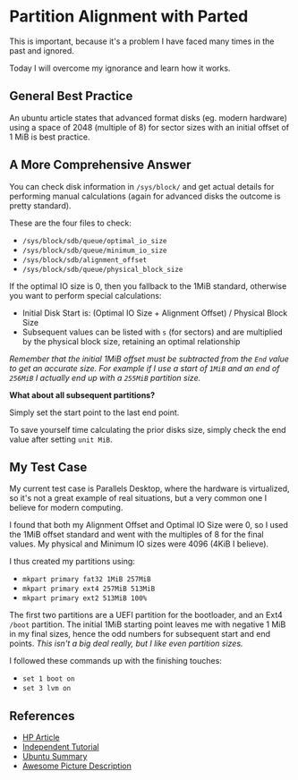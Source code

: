 
# Partition Alignment with Parted

This is important, because it's a problem I have faced many times in the past and ignored.

Today I will overcome my ignorance and learn how it works.

## General Best Practice

An ubuntu article states that advanced format disks (eg. modern hardware) using a space of 2048 (multiple of 8) for sector sizes with an initial offset of 1 MiB is best practice.


## A More Comprehensive Answer

You can check disk information in `/sys/block/` and get actual details for performing manual calculations (again for advanced disks the outcome is pretty standard).

These are the four files to check:

- `/sys/block/sdb/queue/optimal_io_size`
- `/sys/block/sdb/queue/minimum_io_size`
- `/sys/block/sdb/alignment_offset`
- `/sys/block/sdb/queue/physical_block_size`

If the optimal IO size is 0, then you fallback to the 1MiB standard, otherwise you want to perform special calculations:

- Initial Disk Start is: (Optimal IO Size + Alignment Offset) / Physical Block Size
- Subsequent values can be listed with `s` (for sectors) and are multiplied by the physical block size, retaining an optimal relationship

_Remember that the initial 1MiB offset must be subtracted from the `End` value to get an accurate size.  For example if I use a start of `1MiB` and an end of `256MiB` I actually end up with a `255MiB` partition size._

**What about all subsequent partitions?**

Simply set the start point to the last end point.

To save yourself time calculating the prior disks size, simply check the end value after setting `unit MiB`.


## My Test Case

My current test case is Parallels Desktop, where the hardware is virtualized, so it's not a great example of real situations, but a very common one I believe for modern computing.

I found that both my Alignment Offset and Optimal IO Size were 0, so I used the 1MiB offset standard and went with the multiples of 8 for the final values.  My physical and Minimum IO sizes were 4096 (4KiB I believe).

I thus created my partitions using:

- `mkpart primary fat32 1MiB 257MiB`
- `mkpart primary ext4 257MiB 513MiB`
- `mkpart primary ext2 513MiB 100%`

The first two partitions are a UEFI partition for the bootloader, and an Ext4 `/boot` partition.  The initial 1MiB starting point leaves me with negative 1 MiB in my final sizes, hence the odd numbers for subsequent start and end points.  _This isn't a big deal really, but I like even partition sizes._

I followed these commands up with the finishing touches:

- `set 1 boot on`
- `set 3 lvm on`


## References

- [HP Article](http://h10025.www1.hp.com/ewfrf/wc/document?cc=uk&lc=en&dlc=en&docname=c03479326)
- [Independent Tutorial](http://rainbow.chard.org/2013/01/30/how-to-align-partitions-for-best-performance-using-parted/)
- [Ubuntu Summary](http://askubuntu.com/questions/201164/proper-alignment-of-partitions-on-an-advanced-format-hdd-using-parted)
- [Awesome Picture Description](http://superuser.com/questions/291978/western-digital-green-drive-from-512-byte-sectors-jumpered-to-4k-byte-sectors/291992#291992)

